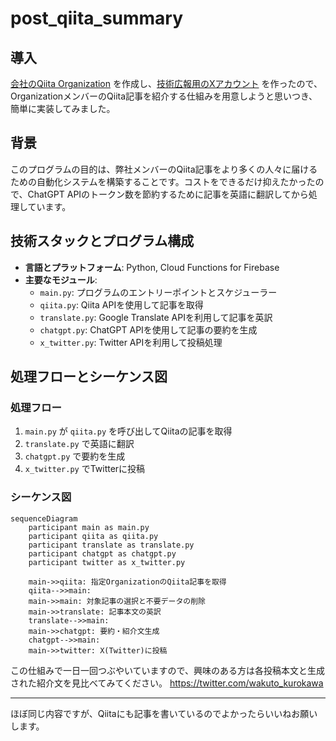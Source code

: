 # post_qiita_summary

## 導入
[会社のQiita Organization](https://qiita.com/organizations/wakuto-inc) を作成し、[技術広報用のXアカウント](https://twitter.com/wakuto_kurokawa) を作ったので、OrganizationメンバーのQiita記事を紹介する仕組みを用意しようと思いつき、簡単に実装してみました。

## 背景
このプログラムの目的は、弊社メンバーのQiita記事をより多くの人々に届けるための自動化システムを構築することです。コストをできるだけ抑えたかったので、ChatGPT APIのトークン数を節約するために記事を英語に翻訳してから処理しています。

## 技術スタックとプログラム構成
- **言語とプラットフォーム**: Python, Cloud Functions for Firebase
- **主要なモジュール**:
  - `main.py`: プログラムのエントリーポイントとスケジューラー
  - `qiita.py`: Qiita APIを使用して記事を取得
  - `translate.py`: Google Translate APIを利用して記事を英訳
  - `chatgpt.py`: ChatGPT APIを使用して記事の要約を生成
  - `x_twitter.py`: Twitter APIを利用して投稿処理

## 処理フローとシーケンス図
### 処理フロー
1. `main.py` が `qiita.py` を呼び出してQiitaの記事を取得
2. `translate.py` で英語に翻訳
3. `chatgpt.py` で要約を生成
4. `x_twitter.py` でTwitterに投稿

### シーケンス図
```mermaid
sequenceDiagram
    participant main as main.py
    participant qiita as qiita.py
    participant translate as translate.py
    participant chatgpt as chatgpt.py
    participant twitter as x_twitter.py

    main->>qiita: 指定OrganizationのQiita記事を取得
    qiita-->>main: 
    main->>main: 対象記事の選択と不要データの削除
    main->>translate: 記事本文の英訳
    translate-->>main: 
    main->>chatgpt: 要約・紹介文生成
    chatgpt-->>main: 
    main->>twitter: X(Twitter)に投稿
```

この仕組みで一日一回つぶやいていますので、興味のある方は各投稿本文と生成された紹介文を見比べてみてください。
https://twitter.com/wakuto_kurokawa

---
ほぼ同じ内容ですが、Qiitaにも記事を書いているのでよかったらいいねお願いします。
